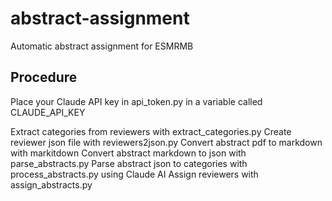 # abstract-assignment
Automatic abstract assignment for ESMRMB

## Procedure

Place your Claude API key in api_token.py in a variable called CLAUDE_API_KEY

Extract categories from reviewers with extract_categories.py
Create reviewer json file with reviewers2json.py
Convert abstract pdf to markdown with markitdown
Convert abstract markdown to json with parse_abstracts.py
Parse abstract json to categories with process_abstracts.py using Claude AI
Assign reviewers with assign_abstracts.py